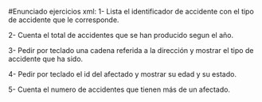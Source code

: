 #Enunciado ejercicios xml:
1- Lista el identificador de accidente con el tipo de accidente que le corresponde.

2- Cuenta el total de accidentes que se han producido segun el año.

3- Pedir por teclado una cadena referida a la dirección y mostrar el tipo de accidente que ha sido.

4- Pedir por teclado el id del afectado y mostrar su edad y su estado.
 
5- Cuenta el numero de accidentes que tienen más de un afectado.
